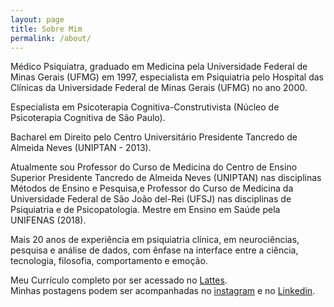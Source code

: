 ```yaml
---
layout: page
title: Sobre Mim
permalink: /about/
---
```


Médico Psiquiatra, graduado em Medicina pela Universidade Federal de Minas Gerais (UFMG) em 1997, especialista em Psiquiatria pelo Hospital das Clínicas da Universidade Federal de Minas Gerais (UFMG) no ano 2000.  

Especialista em Psicoterapia Cognitiva-Construtivista (Núcleo de Psicoterapia Cognitiva de São Paulo).  

Bacharel em Direito pelo Centro Universitário Presidente Tancredo de Almeida Neves (UNIPTAN - 2013).  

Atualmente sou Professor do Curso de Medicina do Centro de Ensino Superior Presidente Tancredo de Almeida Neves (UNIPTAN) nas disciplinas Métodos de Ensino e Pesquisa,e Professor do Curso de Medicina da Universidade Federal de São João del-Rei (UFSJ) nas disciplinas de Psiquiatria e de Psicopatologia. Mestre em Ensino em Saúde pela UNIFENAS (2018). 

Mais 20 anos de experiência em psiquiatria clínica, em neurociências, pesquisa e análise de dados, com ênfase na interface entre a ciência, tecnologia, filosofia, comportamento e emoção.  
 
Meu Currículo completo por ser acessado no [Lattes][lattes-link].  
Minhas postagens podem ser acompanhadas no [instagram][instagram-link] e no [Linkedin][linkedin-link].

[lattes-link]: http://lattes.cnpq.br/6147640440978297
[instagram-link]: https://www.instagram.com/henriquealvarengadasilva
[linkedin-link]:  https://www.linkedin.com/in/henriquealvarengasilva

